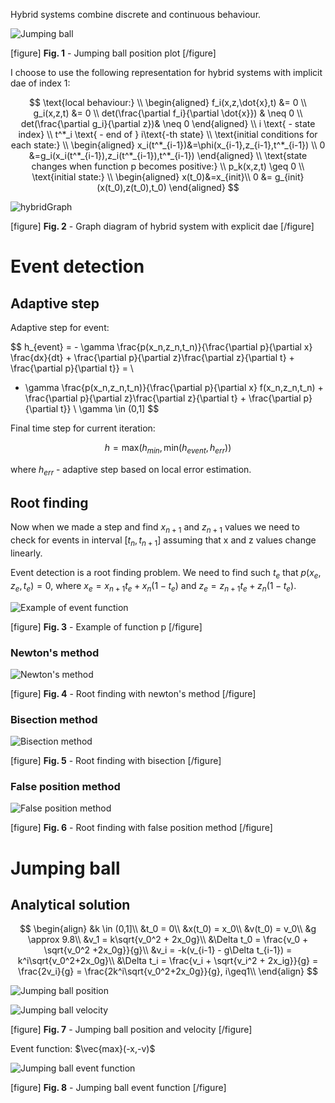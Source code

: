 Hybrid systems combine discrete and continuous behaviour. 

![Jumping ball](https://drive.google.com/uc?id=1ETGtiuYoQsYSqXzSEIl4FnmSJCcIdVG5 "Jumping ball")

[figure]
**Fig. 1** - Jumping ball position plot
[/figure]

I choose to use the following representation for hybrid systems with implicit dae of index 1:

$$
\text{local behaviour:} \\
\begin{aligned}
f_i(x,z,\dot{x},t) &= 0 \\
g_i(x,z,t) &= 0 \\
det(\frac{\partial f_i}{\partial \dot{x}}) & \neq 0 \\
det(\frac{\partial g_i}{\partial z})& \neq 0
\end{aligned} \\
i \text{ - state index} \\
t^*_i \text{ - end of } i\text{-th state} \\
\text{initial conditions for each state:} \\
\begin{aligned}
x_i(t^*_{i-1})&=\phi(x_{i-1},z_{i-1},t^*_{i-1}) \\
0 &=g_i(x_i(t^*_{i-1}),z_i(t^*_{i-1}),t^*_{i-1})
\end{aligned} \\
\text{state changes when function p becomes positive:} \\
p_k(x,z,t) \geq 0 \\
\text{initial state:} \\
\begin{aligned}
x(t_0)&=x_{init}\\
0 &= g_{init}(x(t_0),z(t_0),t_0)
\end{aligned}
$$

![hybridGraph](https://drive.google.com/uc?id=1K1ZWsiMyO6JJU_G935Vbk-D8_OmY2cPU "hybridGraph")

[figure]
**Fig. 2** - Graph diagram of hybrid system with explicit dae
[/figure]

# Event detection

## Adaptive step

Adaptive step for event: 

$$
h_{event} = - \gamma \frac{p(x_n,z_n,t_n)}{\frac{\partial p}{\partial x} \frac{dx}{dt} + \frac{\partial p}{\partial z}\frac{\partial z}{\partial t}  +  \frac{\partial p}{\partial t}} = \\ 
- \gamma \frac{p(x_n,z_n,t_n)}{\frac{\partial p}{\partial x} f(x_n,z_n,t_n) + \frac{\partial p}{\partial z}\frac{\partial z}{\partial t} + \frac{\partial p}{\partial t}} \\
\gamma \in (0,1]
$$

Final time step for current iteration:

$$
h = \text{max}(h_{min},\text{min}(h_{event},h_{err}))
$$

where $h_{err}$ - adaptive step based on local error estimation.

## Root finding

Now when we made a step and find $x_{n+1}$ and $z_{n+1}$ values we need to check for events in interval $[t_n,t_{n+1}]$ assuming that x and z values change linearly.

Event detection is a root finding problem. We need to find such $t_e$ that $p(x_e,z_e,t_e) = 0$, where $x_e = x_{n+1} t_e + x_n (1 - t_e)$ and $z_e = z_{n+1} t_e + z_n (1 - t_e)$.

![Example of event function](https://drive.google.com/uc?id=1UffgmwQ2dzEXGX71WBA4dcaVngPqoiNi "Event function")

[figure]
**Fig. 3** - Example of function p
[/figure]

### Newton's method

![Newton's method](https://drive.google.com/uc?id=1yDTGMO6MMe3PbnJ5lgV0g717wMERqE3n "Newton's method")

[figure]
**Fig. 4** - Root finding with newton's method
[/figure]

### Bisection method

![Bisection method](https://drive.google.com/uc?id=1G9L-dL1SZK3YGa0qJKqJytrb_bJBHg0f "Bisection method")

[figure]
**Fig. 5** - Root finding with bisection
[/figure]

### False position method

![False position method](https://drive.google.com/uc?id=1y3KmtJ6C_9TfTcxtPsLeIHWQsRbtR1JO "False position method")

[figure]
**Fig. 6** - Root finding with false position method
[/figure]

# Jumping ball

## Analytical solution

$$
\begin{align}
&k \in (0,1]\\
&t_0 = 0\\
&x(t_0) = x_0\\
&v(t_0) = v_0\\
&g \approx 9.8\\
&v_1 = k\sqrt{v_0^2 + 2x_0g}\\
&\Delta t_0 = \frac{v_0 + \sqrt{v_0^2 +2x_0g}}{g}\\
&v_i = -k(v_{i-1} - g\Delta t_{i-1}) = k^i\sqrt{v_0^2+2x_0g}\\
&\Delta t_i = \frac{v_i + \sqrt{v_i^2 + 2x_ig}}{g} = \frac{2v_i}{g} = \frac{2k^i\sqrt{v_0^2+2x_0g}}{g}, i\geq1\\
\end{align}
$$

![Jumping ball position](https://drive.google.com/uc?id=1ETGtiuYoQsYSqXzSEIl4FnmSJCcIdVG5 "Jumping ball position")

![Jumping ball velocity](https://drive.google.com/uc?id=1cU5HVLv1HJGvYTvDemgJfIviuNzH7hkn "Jumping ball velocity")

[figure]
**Fig. 7** - Jumping ball position and velocity
[/figure]

Event function: $\vec{max}(-x,-v)$

![Jumping ball event function](https://drive.google.com/uc?id=1QVKMzVYXG-kVuq16fKjDUFFd-GuM4I0w "Jumping ball event function")

[figure]
**Fig. 8** - Jumping ball event function
[/figure]
